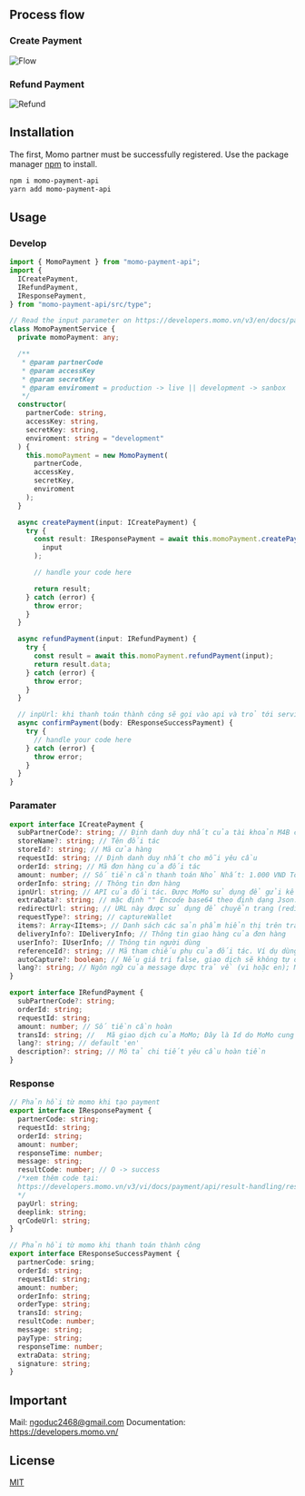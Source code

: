 ## Process flow

### Create Payment

![Flow](https://raw.githubusercontent.com/minhduc2001/payment-momo-lib/128c128056ef44c7f3713d81bf8fe5b464c8240b/flow-momo.svg)

### Refund Payment

![Refund](https://raw.githubusercontent.com/minhduc2001/payment-momo-lib/ea39decc3b11fa5436f73f293d8d187b1a6fecef/refund-momo.svg)

## Installation

The first, Momo partner must be successfully registered.
Use the package manager [npm](https://www.npmjs.com/) to install.

```bash
npm i momo-payment-api
yarn add momo-payment-api
```

## Usage

### Develop

```typescript
import { MomoPayment } from "momo-payment-api";
import {
  ICreatePayment,
  IRefundPayment,
  IResponsePayment,
} from "momo-payment-api/src/type";

// Read the input parameter on https://developers.momo.vn/v3/en/docs/payment/api/payment-api/init
class MomoPaymentService {
  private momoPayment: any;

  /**
   * @param partnerCode
   * @param accessKey
   * @param secretKey
   * @param enviroment = production -> live || development -> sanbox
   */
  constructor(
    partnerCode: string,
    accessKey: string,
    secretKey: string,
    enviroment: string = "development"
  ) {
    this.momoPayment = new MomoPayment(
      partnerCode,
      accessKey,
      secretKey,
      enviroment
    );
  }

  async createPayment(input: ICreatePayment) {
    try {
      const result: IResponsePayment = await this.momoPayment.createPayment(
        input
      );

      // handle your code here

      return result;
    } catch (error) {
      throw error;
    }
  }

  async refundPayment(input: IRefundPayment) {
    try {
      const result = await this.momoPayment.refundPayment(input);
      return result.data;
    } catch (error) {
      throw error;
    }
  }

  // inpUrl: khi thanh toán thành công sẽ gọi vào api và trỏ tới service này
  async confirmPayment(body: EResponseSuccessPayment) {
    try {
      // handle your code here
    } catch (error) {
      throw error;
    }
  }
}
```

### Paramater

```typescript
export interface ICreatePayment {
  subPartnerCode?: string; // Định danh duy nhất của tài khoản M4B của bạn
  storeName?: string; // Tên đối tác
  storeId?: string; // Mã cửa hàng
  requestId: string; // Định danh duy nhất cho mỗi yêu cầu
  orderId: string; // Mã đơn hàng của đối tác
  amount: number; // Số tiền cần thanh toán Nhỏ Nhất: 1.000 VND Tối đa: 50.000.000 VND Tiền tệ: VND Kiểu dữ liệu: Long
  orderInfo: string; // Thông tin đơn hàng
  ipnUrl: string; // API của đối tác. Được MoMo sử dụng để gửi kết quả thanh toán theo phương thức IPN (server-to-server)
  extraData?: string; // mặc định "" Encode base64 theo định dạng Json: {"key": "value"} VD: {"username": "momo"} -> extraData: eyJ1c2VybmFtZSI6ICJtb21vIn0=
  redirectUrl: string; // URL này được sử dụng để chuyển trang (redirect) từ MoMo về trang mua hàng của đối tác sau khi khách hàng thanh toán.
  requestType?: string; // captureWallet
  items?: Array<IItems>; // Danh sách các sản phẩm hiển thị trên trang thanh toán. Tối đa: 50 loại sản phẩm
  deliveryInfo?: IDeliveryInfo; // Thông tin giao hàng của đơn hàng
  userInfo?: IUserInfo; // Thông tin người dùng
  referenceId?: string; // Mã tham chiếu phụ của đối tác. Ví dụ dùng trong các trường hợp như mã khách hàng, mã hộ gia đình, mã hóa đơn, mã thuê bao v.v
  autoCapture?: boolean; // Nếu giá trị false, giao dịch sẽ không tự động capture. Mặc định là true
  lang?: string; // Ngôn ngữ của message được trả về (vi hoặc en); Mặc định 'en'
}

export interface IRefundPayment {
  subPartnerCode?: string;
  orderId: string;
  requestId: string;
  amount: number; // Số tiền cần hoàn
  transId: string; // 	Mã giao dịch của MoMo; Đây là Id do MoMo cung cấp cho giao dịch mua thành công của hàng hóa/dịch vụ này
  lang?: string; // default 'en'
  description?: string; // Mô tả chi tiết yêu cầu hoàn tiền
}
```

### Response

```typescript
// Phản hồi từ momo khi tạo payment
export interface IResponsePayment {
  partnerCode: string;
  requestId: string;
  orderId: string;
  amount: number;
  responseTime: number;
  message: string;
  resultCode: number; // O -> success
  /*xem thêm code tại: 
  https://developers.momo.vn/v3/vi/docs/payment/api/result-handling/resultcode/
  */
  payUrl: string;
  deeplink: string;
  qrCodeUrl: string;
}

// Phản hồi từ momo khi thanh toán thành công
export interface EResponseSuccessPayment {
  partnerCode: sring;
  orderId: string;
  requestId: string;
  amount: number;
  orderInfo: string;
  orderType: string;
  transId: string;
  resultCode: number;
  message: string;
  payType: string;
  responseTime: number;
  extraData: string;
  signature: string;
}
```

## Important

Mail: ngoduc2468@gmail.com
Documentation: https://developers.momo.vn/

## License

[MIT](https://choosealicense.com/licenses/mit/)
